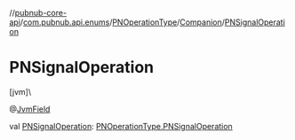 //[pubnub-core-api](../../../../index.md)/[com.pubnub.api.enums](../../index.md)/[PNOperationType](../index.md)/[Companion](index.md)/[PNSignalOperation](-p-n-signal-operation.md)

# PNSignalOperation

[jvm]\

@[JvmField](https://kotlinlang.org/api/latest/jvm/stdlib/kotlin.jvm/-jvm-field/index.html)

val [PNSignalOperation](-p-n-signal-operation.md): [PNOperationType.PNSignalOperation](../-p-n-signal-operation/index.md)
